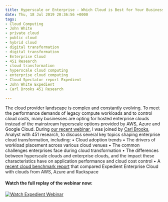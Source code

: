```yaml
---
title: Hyperscale or Enterprise - Which Cloud is Best for Your Business?
date: Thu, 18 Jul 2019 20:36:56 +0000
tags:
- Cloud Computing
- John White
- private cloud
- public cloud
- hybrid cloud
- digital transformation
- digital transformation
- Enterprise Cloud
- 451 Research
- cloud transformation
- hyperscale cloud computing
- enterprise cloud computing
- Cloud Spectator report Expedient
- John White Expedient
- Carl Brooks 451 Research

---
```

The cloud provider landscape is complex and constantly evolving. To meet the performance demands of legacy compute workloads and to control cloud costs, many businesses are opting for hosted enterprise clouds instead of the mainstream hyperscale options provided by AWS, Azure and Google Cloud. During [our recent webinar](https://www.youtube.com/watch?v=owgkJHsMcRY&#t=3m10s), I was joined by [Carl Brooks](https://451research.com/analyst-team/analyst/Carl+Brooks), Analyst with 451 research, to discuss several key topics shaping enterprise cloud transformation, including: • Cloud adoption trends • The drivers of workload placement across various cloud venues • The common challenges enterprises face during cloud transformation • The differences between hyperscale clouds and enterprise clouds, and the impact these characteristics have on application performance and cloud cost control • A [recent cloud benchmark report](https://www.expedient.com/2019-cloud-spectator-report/) that compared Expedient Enterprise Cloud with clouds from AWS, Azure and Rackspace

#### **Watch the full replay of the webinar now:**
[![Watch Expedient Webinar](http://img.youtube.com/vi/owgkJHsMcRY/0.jpg)](http://www.youtube.com/watch?v=owgkJHsMcRY?start=190)